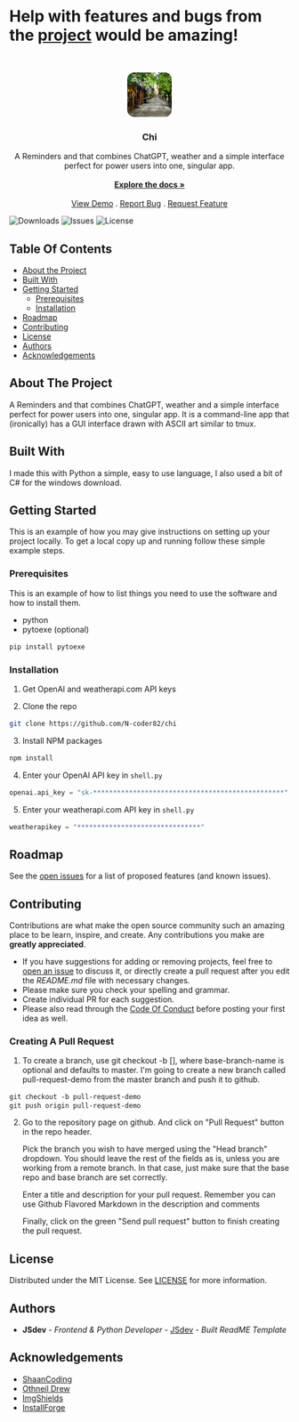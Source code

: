 # Help with features and bugs from the [project](https://github.com/N-coder82/chi/projects?query=is%3Aopen) would be amazing!
<br/>
<p align="center">
  <a href="https://github.com/N-Coder82/chi">
    <img src="logo.png" alt="Logo" width="80" height="80">
  </a>

  <h3 align="center">Chi</h3>

  <p align="center">
    A Reminders and that combines ChatGPT, weather and a simple interface perfect for power users into one, singular app.
    <br/>
    <br/>
    <a href="https://github.com/N-Coder82/chi"><strong>Explore the docs »</strong></a>
    <br/>
    <br/>
    <a href="https://github.com/N-Coder82/chi">View Demo</a>
    .
    <a href="https://github.com/N-Coder82/chi/issues">Report Bug</a>
    .
    <a href="https://github.com/N-Coder82/chi/issues">Request Feature</a>
  </p>
</p>

![Downloads](https://img.shields.io/github/downloads/N-Coder82/chi/total) ![Issues](https://img.shields.io/github/issues/N-Coder82/chi) ![License](https://img.shields.io/github/license/N-Coder82/chi) 

## Table Of Contents

* [About the Project](#about-the-project)
* [Built With](#built-with)
* [Getting Started](#getting-started)
  * [Prerequisites](#prerequisites)
  * [Installation](#installation)
* [Roadmap](#roadmap)
* [Contributing](#contributing)
* [License](#license)
* [Authors](#authors)
* [Acknowledgements](#acknowledgements)

## About The Project

A Reminders and that combines ChatGPT, weather and a simple interface perfect for power users into one, singular app. It is a command-line app that (ironically) has a GUI interface drawn with ASCII art similar to tmux.

## Built With

I made this with Python a simple, easy to use language, I also used a bit of C# for the windows download.

## Getting Started

This is an example of how you may give instructions on setting up your project locally.
To get a local copy up and running follow these simple example steps.

### Prerequisites

This is an example of how to list things you need to use the software and how to install them.

* python
* pytoexe (optional)

```sh
pip install pytoexe
```

### Installation

1. Get OpenAI and weatherapi.com API keys

2. Clone the repo

```sh
git clone https://github.com/N-coder82/chi
```

3. Install NPM packages

```sh
npm install
```

4. Enter your OpenAI API key in `shell.py`

```python
openai.api_key = "sk-************************************************"

```
5. Enter your weatherapi.com API key in `shell.py`

```python
weatherapikey = "*******************************"

```

## Roadmap

See the [open issues](https://github.com/N-Coder82/chi/issues) for a list of proposed features (and known issues).

## Contributing

Contributions are what make the open source community such an amazing place to be learn, inspire, and create. Any contributions you make are **greatly appreciated**.
* If you have suggestions for adding or removing projects, feel free to [open an issue](https://github.com/N-Coder82/chi/issues/new) to discuss it, or directly create a pull request after you edit the *README.md* file with necessary changes.
* Please make sure you check your spelling and grammar.
* Create individual PR for each suggestion.
* Please also read through the [Code Of Conduct](https://github.com/N-Coder82/chi/blob/main/CODE_OF_CONDUCT.md) before posting your first idea as well.

### Creating A Pull Request


1. To create a branch, use git checkout -b <new-branch-name> [<base-branch-name>], where base-branch-name is optional and defaults to master. I'm going to create a new branch called pull-request-demo from the master branch and push it to github.
```shell
git checkout -b pull-request-demo
git push origin pull-request-demo
```

2. Go to the repository page on github. And click on "Pull Request" button in the repo header.

   Pick the branch you wish to have merged using the "Head branch" dropdown. You should leave the rest of the fields as is, unless you are working from a remote branch. In that case, just                  make sure that the base repo and base branch are set correctly.

   Enter a title and description for your pull request. Remember you can use Github Flavored Markdown in the description and comments

   Finally, click on the green "Send pull request" button to finish creating the pull request.


## License

Distributed under the MIT License. See [LICENSE](https://github.com/N-Coder82/chi/blob/main/LICENSE.md) for more information.

## Authors

* **JSdev** - *Frontend & Python Developer* - [JSdev](https://1folio.netlify.app) - *Built ReadME Template*

## Acknowledgements

* [ShaanCoding](https://github.com/ShaanCoding/)
* [Othneil Drew](https://github.com/othneildrew/Best-README-Template)
* [ImgShields](https://shields.io/)
* [InstallForge](https://installforge.net/)
